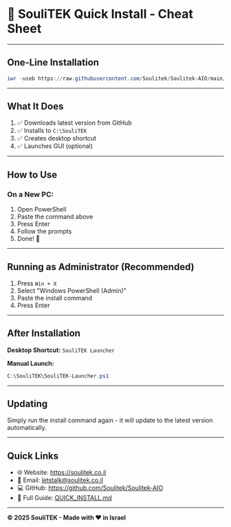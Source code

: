 # 🚀 SouliTEK Quick Install - Cheat Sheet

---

## One-Line Installation

```powershell
iwr -useb https://raw.githubusercontent.com/Soulitek/Soulitek-AIO/main/Install-SouliTEK.ps1 | iex
```

---

## What It Does

1. ✅ Downloads latest version from GitHub
2. ✅ Installs to `C:\SouliTEK`
3. ✅ Creates desktop shortcut
4. ✅ Launches GUI (optional)

---

## How to Use

### On a New PC:

1. Open PowerShell
2. Paste the command above
3. Press Enter
4. Follow the prompts
5. Done! 🎉

---

## Running as Administrator (Recommended)

1. Press `Win + X`
2. Select "Windows PowerShell (Admin)"
3. Paste the install command
4. Press Enter

---

## After Installation

**Desktop Shortcut:** `SouliTEK Launcher`

**Manual Launch:**
```powershell
C:\SouliTEK\SouliTEK-Launcher.ps1
```

---

## Updating

Simply run the install command again - it will update to the latest version automatically.

---

## Quick Links

- 🌐 Website: https://soulitek.co.il
- 📧 Email: letstalk@soulitek.co.il
- 💻 GitHub: https://github.com/Soulitek/Soulitek-AIO
- 📖 Full Guide: [QUICK_INSTALL.md](docs/QUICK_INSTALL.md)

---

**© 2025 SouliTEK - Made with ❤️ in Israel**

